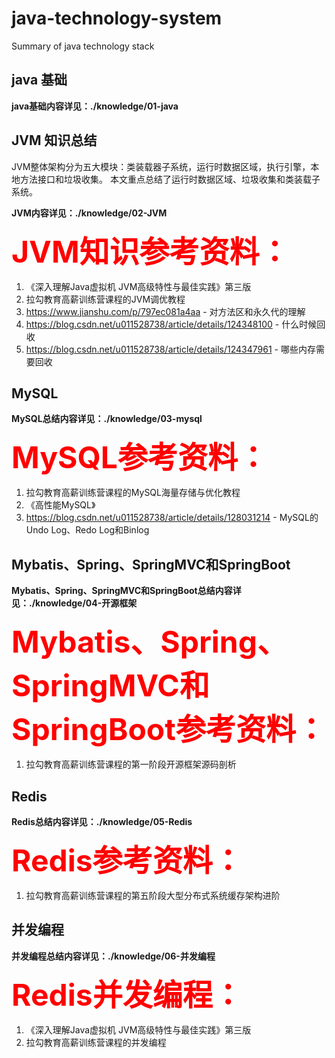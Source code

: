 # java-technology-system
Summary of java technology stack




## java 基础
**java基础内容详见：./knowledge/01-java**



## JVM 知识总结
JVM整体架构分为五大模块：类装载器子系统，运行时数据区域，执行引擎，本地方法接口和垃圾收集。
本文重点总结了运行时数据区域、垃圾收集和类装载子系统。 

**JVM内容详见：./knowledge/02-JVM**

**<font size=10, color='red'>JVM知识参考资料：</font>**
1. 《深入理解Java虚拟机 JVM高级特性与最佳实践》第三版
2. 拉勾教育高薪训练营课程的JVM调优教程
3. https://www.jianshu.com/p/797ec081a4aa - 对方法区和永久代的理解
4. https://blog.csdn.net/u011528738/article/details/124348100 - 什么时候回收
5. https://blog.csdn.net/u011528738/article/details/124347961 - 哪些内存需要回收




## MySQL 
**MySQL总结内容详见：./knowledge/03-mysql**

**<font size=10, color='red'>MySQL参考资料：</font>**
1. 拉勾教育高薪训练营课程的MySQL海量存储与优化教程
2. 《高性能MySQL》
3. https://blog.csdn.net/u011528738/article/details/128031214 - MySQL的Undo Log、Redo Log和Binlog




## Mybatis、Spring、SpringMVC和SpringBoot
**Mybatis、Spring、SpringMVC和SpringBoot总结内容详见：./knowledge/04-开源框架**

**<font size=10, color='red'>Mybatis、Spring、SpringMVC和SpringBoot参考资料：</font>**
1. 拉勾教育高薪训练营课程的第一阶段开源框架源码剖析



## Redis
**Redis总结内容详见：./knowledge/05-Redis**

**<font size=10, color='red'>Redis参考资料：</font>**
1. 拉勾教育高薪训练营课程的第五阶段大型分布式系统缓存架构进阶



## 并发编程
**并发编程总结内容详见：./knowledge/06-并发编程**

**<font size=10, color='red'>Redis并发编程：</font>**
1. 《深入理解Java虚拟机 JVM高级特性与最佳实践》第三版
2. 拉勾教育高薪训练营课程的并发编程
